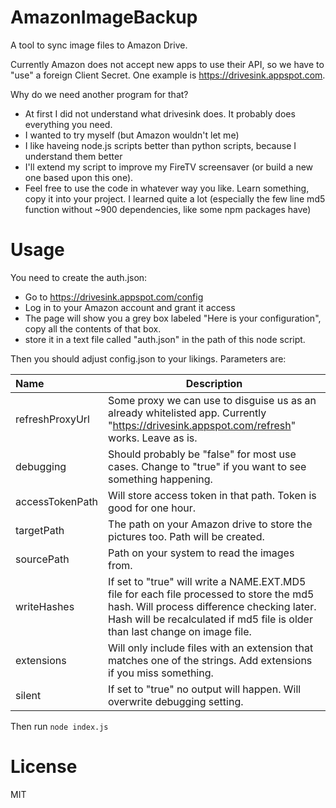 # AmazonImageBackup

A tool to sync image files to Amazon Drive.

Currently Amazon does not accept new apps to use their API, so we have to "use" a foreign Client Secret. One example is https://drivesink.appspot.com.

Why do we need another program for that?
* At first I did not understand what drivesink does. It probably does everything you need.
* I wanted to try myself (but Amazon wouldn't let me)
* I like haveing node.js scripts better than python scripts, because I understand them better
* I'll extend my script to improve my FireTV screensaver (or build a new one based upon this one).
* Feel free to use the code in whatever way you like. Learn something, copy it into your project. I learned quite a lot (especially the few line md5 function without ~900 dependencies, like some npm packages have)

# Usage
You need to create the auth.json:
* Go to https://drivesink.appspot.com/config
* Log in to your Amazon account and grant it access
* The page will show you a grey box labeled "Here is your configuration", copy all the contents of that box.
* store it in a text file called "auth.json" in the path of this node script.

Then you should adjust config.json to your likings. Parameters are:

| Name | Description |
| :------- | ----------- |
| refreshProxyUrl | Some proxy we can use to disguise us as an already whitelisted app. Currently "https://drivesink.appspot.com/refresh" works. Leave as is. |
| debugging | Should probably be "false" for most use cases. Change to "true" if you want to see something happening. |
| accessTokenPath | Will store access token in that path. Token is good for one hour. |
| targetPath | The path on your Amazon drive to store the pictures too. Path will be created. |
| sourcePath | Path on your system to read the images from. |
| writeHashes | If set to "true" will write a NAME.EXT.MD5 file for each file processed to store the md5 hash. Will process difference checking later. Hash will be recalculated if md5 file is older than last change on image file. |
| extensions | Will only include files with an extension that matches one of the strings. Add extensions if you miss something. |
| silent | If set to "true" no output will happen. Will overwrite debugging setting. |

Then run `node index.js`

# License
MIT

